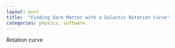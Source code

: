 ```yaml
---
layout: post
title:  "Finding Dark Matter with a Galactic Rotation Curve"
categories: physics, software
---
```


Rotation curve
